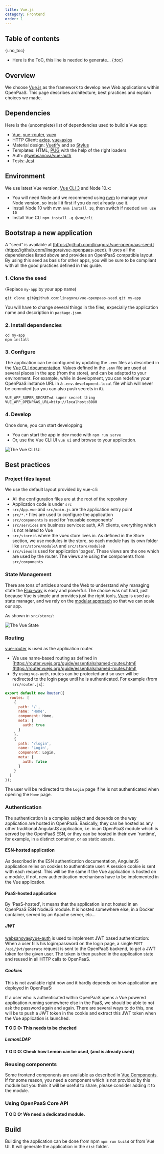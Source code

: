 ```yaml
---
title: Vue.js
category: Frontend
order: 1
---
```


## Table of contents
{:.no_toc}

* Here is the ToC, this line is needed to generate...
{:toc}

## Overview

We choose [Vue.js](https://vuejs.org) as the framework to develop new Web applications within OpenPaaS. This page describes architecture, best practices and explain choices we made.

## Dependencies

Here is the (uncomplete) list of dependencies used to build a Vue app:

- [Vue](https://vuejs.org/), [vue-router](https://router.vuejs.org/), [vuex](https://vuex.vuejs.org/)
- HTTP Client: [axios](https://github.com/axios/axios), [vue-axios](https://github.com/imcvampire/vue-axios)
- Material design: [Vuetify](https://vuetifyjs.com/) and so [Stylus](http://stylus-lang.com/)
- Templates: HTML, [PUG](https://pugjs.org) with the help of the right loaders
- Auth: [@websanova/vue-auth](https://pugjs.org)
- Tests: [Jest](https://jestjs.io/)

## Environment

We use latest Vue version, [Vue CLI 3](https://cli.vuejs.org/) and Node 10.x:

- You will need Node and we recommend using [nvm](https://github.com/creationix/nvm) to manage your Node version, so install it first if you do not already use it.
- Install Node 10 with nvm `nvm install 10`, then switch if needed `nvm use 10`
- Install Vue CLI `npm install -g @vue/cli`

## Bootstrap a new application

A "seed" is available at [https://github.com/linagora/vue-openpaas-seed](https://github.com/linagora/vue-openpaas-seed). It uses all the dependencies listed above and provides an OpenPaaS compatible layout. By using this seed as basis for other apps, you will be sure to be compliant with all the good practices defined in this guide.

### 1. Clone the seed

(Replace `my-app` by your app name)

```
git clone git@github.com:linagora/vue-openpaas-seed.git my-app
```

You will have to change several things in the files, expecially the application name and description in `package.json`.

### 2. Install dependencies

```
cd my-app
npm install
```

### 3. Configure

The application can be configured by updating the `.env` files as described in the [Vue CLI documentation](https://cli.vuejs.org/guide/mode-and-env.html#example-staging-mode). Values defined in the `.env` file are used at several places in the app (from the store), and can be adapted to your environment. For example, while in development, you can redefine your OpenPaaS instance URL in a `.env.development.local` file which will never be commited (so you can also push secrets in it).

```
VUE_APP_SUPER_SECRET=A super secret thing
VUE_APP_OPENPAAS_URL=http://localhost:8080
```

### 4. Develop

Once done, you can start developping:

- You can start the app in dev mode with `npm run serve`
- Or, use the Vue CLI UI `vue ui` and browse to your application.

![The Vue CLI UI](/images/frontend/vuejs-cli-ui.png)

## Best practices

### Project files layout

We use the default layout provided by vue-cli:

- All the configuration files are at the root of the repository
- Application code is under `src`
- `src/App.vue` and `src/main.js` are the application entry point
- `src/*.*` files are used to configure the application
- `src/components` is used for 'reusable components'
- `src/services` are business services: auth, API clients, everything which is not related to Vue
- `src/store` is where the vuex store lives in. As defined in the Store section, we use modules in the store, so each module has its own folder like `src/store/moduleA` and `src/store/moduleB`
- `src/views` is used for application 'pages'. These views are the one which are used by the router. The views are using the components from `src/components`

### State Management

There are tons of articles around the Web to understand why managing state the [Flux-way](https://facebook.github.io/flux/) is easy and powerful.
The choice was not hard, just because Vue is simple and provides just the right tools, [Vuex](https://vuex.vuejs.org/) is used as state manager, and we rely on the [modular approach](https://vuex.vuejs.org/guide/modules.html) so that we can scale our app.

As shown in `src/store/`:

![The Vue State](/images/frontend/vuejs-store.png)

### Routing

[vue-router](https://router.vuejs.org/) is used as the application router.

- We use name-based routing as defined in [https://router.vuejs.org/guide/essentials/named-routes.html](https://router.vuejs.org/guide/essentials/named-routes.html)
- By using `vue-auth`, routes can be protected and so user will be redirected to the login page until he is authenticated. For example (from `src/router.js`):

```js
export default new Router({
  routes: [
    {
      path: '/',
      name: 'Home',
      component: Home,
      meta: {
        auth: true
      }
    },
    {
      path: '/login',
      name: 'Login',
      component: Login,
      meta: {
        auth: false
      }
    }
  ]
});
```

The user will be redirected to the `Login` page if he is not authenticated when opening the `Home` page.

### Authentication

The authentication is a complex subject and depends on the way application are hosted in OpenPaaS. Basically, they can be hosted as any other traditional AngularJS application, i.e. in an OpenPaaS module which is served by the OpenPaaS ESN, or they can be hosted in their own 'runtime', for example, in a distinct container, or as static assets.

#### ESN-hosted application

As described in the ESN authentication documentation, AngularJS application relies on cookies to authenticate user: A session cookie is sent with each request. This will be the same if the Vue application is hosted on a module, if not, new authentication mechanisms have to be implemented in the Vue application.

#### PaaS-hosted application

By 'PaaS-hosted', it means that the application is not hosted in an OpenPaaS ESN NodeJS module. It is hosted somewhere else, in a Docker container, served by an Apache server, etc...

##### JWT

[websanova@vue-auth](https://github.com/websanova/vue-auth) is used to implement JWT based authentication: When a user fills his login/password on the login page, a single `POST /api/jwt/generate` request is sent to the OpenPaaS backend, to get a JWT token for the given user. The token is then pushed in the application state and reused in all HTTP calls to OpenPaaS.

##### Cookies

This is not available right now and it hardly depends on how application are deployed in OpenPaaS:

If a user who is authenticated within OpenPaaS opens a Vue powered application running somewhere else in the PaaS, we should be able to not ask the password again and again. There are several ways to do this, one will be to push a JWT token in the cookie and extract this JWT token when the Vue application is launched.

**T O D O: This needs to be checked**

##### LemonLDAP

**T O D O: Check how Lemon can be used, (and is already used)**

### Reusing components

Some frontend components are available as described in [Vue Components](/frontend/vue-components/). If for some reason, you need a component which is not provided by this module but you think it will be useful to share, please consider adding it to the module.

### Using OpenPaaS Core API

**T O D O: We need a dedicated module.**

## Build

Building the application can be done from npm `npm run build` or from Vue UI. It will generate the application in the `dist` folder.

